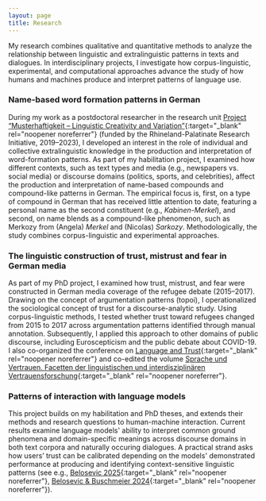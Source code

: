 ```yaml
---
layout: page
title: Research
---
```



My research combines qualitative and quantitative methods to analyze the relationship between linguistic and extralinguistic patterns in texts and dialogues. In interdisciplinary projects, I investigate how corpus-linguistic, experimental, and computational approaches advance the study of how humans and machines produce and interpret patterns of language use.


### Name-based word formation patterns in German


During my work as a postdoctoral researcher in the research unit [Project “Musterhaftigkeit – Linguistic Creativity and Variation”](https://patterns.uni-trier.de/){:target="_blank" rel="noopener noreferrer"} (funded by the Rhineland-Palatinate Research Initiative, 2019–2023), I developed an interest in the role of individual and collective extralinguistic knowledge in the production and interpretation of word-formation patterns. As part of my habilitation project, I examined how different contexts, such as text types and media (e.g., newspapers vs. social media) or discourse domains (politics, sports, and celebrities), affect the production and interpretation of name-based compounds and compound-like patterns in German. The empirical focus is, first, on a type of compound in German that has received little attention to date, featuring a personal name as the second constituent (e.g., *Kabinen-Merkel*), and second, on name blends as a compound-like phenomenon, such as Merkozy from (Angela) *Merkel* and (Nicolas) *Sarkozy*. Methodologically, the study combines corpus-linguistic and experimental approaches.


### The linguistic construction of trust, mistrust and fear in German media 


As part of my PhD project, I examined how trust, mistrust, and fear were constructed in German media coverage of the refugee debate (2015–2017). Drawing on the concept of argumentation patterns (topoi), I operationalized the sociological concept of trust for a discourse-analytic study. Using corpus-linguistic methods, I tested whether trust toward refugees changed from 2015 to 2017 across argumentation patterns identified through manual annotation. Subsequently, I applied this approach to other domains of public discourse, including Euroscepticism and the public debate about COVID-19. I also co-organized the conference on [Language and Trust](https://sprache-und-wissen.de/veranstaltungen/tagung-2021/){:target="_blank" rel="noopener noreferrer"} and co-edited the volume [Sprache und Vertrauen. Facetten der linguistischen und interdisziplinären Vertrauensforschung](https://www.degruyterbrill.com/document/doi/10.1515/9783111452883/html){:target="_blank" rel="noopener noreferrer"}.


###  Patterns of interaction with language models

This project builds on my habilitation and PhD theses, and extends their methods and research questions to human-machine interaction. Current results examine language models' ability to interpret common ground phenomena and domain-specific meanings across discourse domains in both text corpora and naturally occuring dialogues. A practical strand asks how users’ trust can be calibrated depending on the models' demonstrated performance at producing and identifying context-sensitive linguistic patterns (see e.g., [Belosevic 2025](https://pub.uni-bielefeld.de/record/3006958){:target="_blank" rel="noopener noreferrer"}, [Belosevic & Buschmeier 2024](https://pub.uni-bielefeld.de/download/2988195/2989187/BelosevicBuschmeier-2024-CUIatCHI.pdf){:target="_blank" rel="noopener noreferrer"}).
